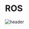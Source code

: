 # ROS
![header](https://capsule-render.vercel.app/api?type=soft&color=auto&height=300&section=header&text=ROS&fontSize=90)

